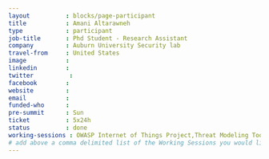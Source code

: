 ```yaml
---
layout          : blocks/page-participant
title           : Amani Altarawneh
type            : participant
job-title       : Phd Student - Research Assistant
company         : Auburn University Security lab
travel-from     : United States
image           :
linkedin        :
twitter          :
facebook        :
website         :
email           :
funded-who      :
pre-summit      : Sun
ticket          : 5x24h
status          : done
working-sessions : OWASP Internet of Things Project,Threat Modeling Tools,Juice Shop Coding Night, Top 10 2017 - Call for Data and Weightings Discussion,A7 - Insufficient Attack Protection,Implications of Owasp Top 10 2017,Creating AppSec Teams,Threat and Vulnerability Management Playbook,Writing Security Tests,ZAP,Juice Shop Coding Day,Teaching Attacker perspective to Developers,Visit Bletchley Park,The Future of Privacy,Threat Modeling IoT Devices,OWASP Risk Rating Management Project,Women in Cyber,Scaling Static Analysis Reviews and Deployments
# add above a comma delimited list of the Working Sessions you would like to attend (use the session's title)
---
```


<!-- put more details about participant here -->
